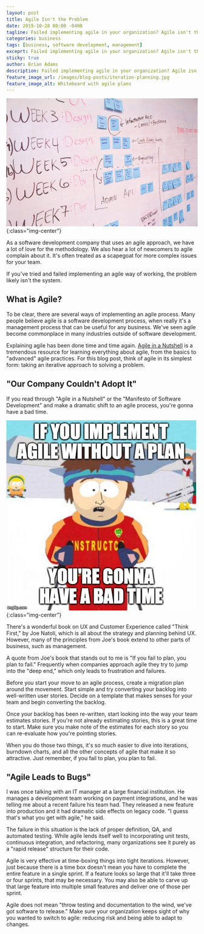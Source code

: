 ```yaml
---
layout: post
title: Agile Isn't the Problem
date: 2019-10-28 00:00 -0400
tagline: Failed implementing agile in your organization? Agile isn't the problem.
categories: business
tags: [business, software development, management]
exceprt: Failed implementing agile in your organization? Agile isn't the problem.
sticky: true
author: Brian Adams
description: Failed implementing agile in your organization? Agile isn't the problem.
feature_image_url: /images/blog-posts/iteration-planning.jpg
feature_image_alt: Whiteboard with agile plans
---
```


![Whiteboard with agile plans](/images/blog-posts/iteration-planning.jpg){:class="img-center"}


As a software development company that uses an agile approach, we have a lot of love for the methodology. We also hear a lot of newcomers to agile complain about it. It's often treated as a scapegoat for more complex issues for your team.

If you've tried and failed implementing an agile way of working, the problem likely isn't the system. 

## What is Agile?

To be clear, there are several ways of implementing an agile process. Many people believe agile is a software development process, when really it's a management process that can be useful for any business. We've seen agile become commonplace in many industries outside of software development.

Explaining agile has been done time and time again. [Agile in a Nutshell](http://www.agilenutshell.com) is a tremendous resource for learning everything about agile, from the basics to "advanced" agile practices. For this blog post, think of agile in its simplest form: taking an iterative approach to solving a problem.

## "Our Company Couldn't Adopt It"

If you read through "Agile in a Nutshell" or the "Manifesto of Software Development" and make a dramatic shift to an agile process, you're gonna have a bad time.

![](/images/blog-posts/bad-time.jpg){:class="img-center"}

There's a wonderful book on UX and Customer Experience called "Think First," by Joe Natoli, which is all about the strategy and planning behind UX. However, many of the principles from Joe's book extend to other parts of business, such as management.

A quote from Joe's book that stands out to me is "If you fail to plan, you plan to fail." Frequently when companies approach agile they try to jump into the "deep end," which only leads to frustration and failures.

Before you start your move to an agile process, create a migration plan around the movement. Start simple and try converting your backlog into well-written user stories. Decide on a template that makes senses for your team and begin converting the backlog. 

Once your backlog has been re-written, start looking into the way your team estimates stories. If you're not already estimating stories, this is a great time to start. Make sure you make note of the estimates for each story so you can re-evaluate how you're pointing stories.

When you do those two things, it's so much easier to dive into iterations, burndown charts, and all the other concepts of agile that make it so attractive. Just remember, if you fail to plan, you plan to fail.

## "Agile Leads to Bugs"

I was once talking with an IT manager at a large financial institution. He manages a development team working on payment integrations, and he was telling me about a recent failure his team had. They released a new feature into production and it had dramatic side effects on legacy code. "I guess that's what you get with agile," he said.

The failure in this situation is the lack of proper definition, QA, and automated testing. While agile lends itself well to incorporating unit tests, continuous integration, and refactoring, many organizations see it purely as a "rapid release" structure for their code. 

Agile is very effective at time-boxing things into tight iterations. However, just because there is a time box doesn't mean you have to complete the entire feature in a single sprint. If a feature looks so large that it'll take three or four sprints, that may be necessary. You may also be able to carve up that large feature into multiple small features and deliver one of those per sprint.

Agile does not mean "throw testing and documentation to the wind, we've got software to release." Make sure your organization keeps sight of why you wanted to switch to agile: reducing risk and being able to adapt to changes.

